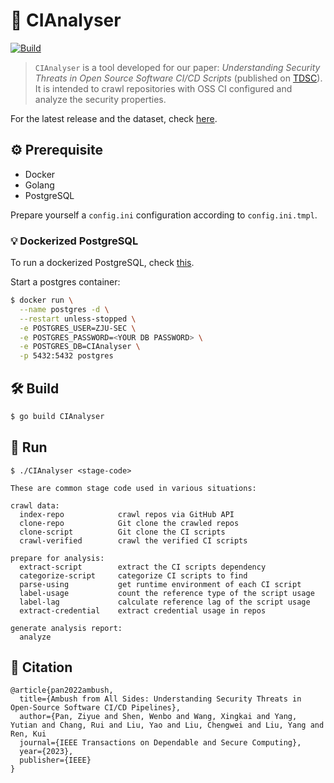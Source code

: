 # :robot: CIAnalyser

[![Build](https://github.com/ZJU-SEC/CIAnalyser/actions/workflows/build.yml/badge.svg)](https://github.com/ZJU-SEC/CIAnalyser/actions/workflows/build.yml)


> `CIAnalyser` is a tool developed for our paper: _Understanding Security Threats in Open Source Software CI/CD Scripts_ (published on [TDSC](https://pan-ziyue.github.io/files/ci-security.pdf)). It is intended to crawl repositories with OSS CI configured and analyze the security properties.

For the latest release and the dataset, check [here](https://github.com/ZJU-SEC/CIAnalyser/releases/tag/v3).

## :gear: Prerequisite

- Docker
- Golang
- PostgreSQL

Prepare yourself a `config.ini` configuration according to `config.ini.tmpl`.

### :bulb: Dockerized PostgreSQL

To run a dockerized PostgreSQL, check [this](https://hub.docker.com/_/postgres).

Start a postgres container:

```bash
$ docker run \
  --name postgres -d \
  --restart unless-stopped \
  -e POSTGRES_USER=ZJU-SEC \
  -e POSTGRES_PASSWORD=<YOUR DB PASSWORD> \
  -e POSTGRES_DB=CIAnalyser \
  -p 5432:5432 postgres
```


## :hammer_and_wrench: Build

```bash
$ go build CIAnalyser
```

## :rocket: Run

```
$ ./CIAnalyser <stage-code>

These are common stage code used in various situations:

crawl data:
  index-repo            crawl repos via GitHub API
  clone-repo            Git clone the crawled repos
  clone-script          Git clone the CI scripts
  crawl-verified        crawl the verified CI scripts
  
prepare for analysis: 
  extract-script        extract the CI scripts dependency
  categorize-script     categorize CI scripts to find 
  parse-using           get runtime environment of each CI script
  label-usage           count the reference type of the script usage
  label-lag             calculate reference lag of the script usage
  extract-credential    extract credential usage in repos
  
generate analysis report:
  analyze
```

## :book: Citation

```
@article{pan2022ambush,
  title={Ambush from All Sides: Understanding Security Threats in Open-Source Software CI/CD Pipelines},
  author={Pan, Ziyue and Shen, Wenbo and Wang, Xingkai and Yang, Yutian and Chang, Rui and Liu, Yao and Liu, Chengwei and Liu, Yang and Ren, Kui
  journal={IEEE Transactions on Dependable and Secure Computing},
  year={2023},
  publisher={IEEE}
}
```
